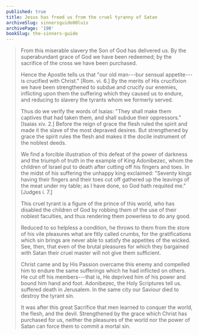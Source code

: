 ```yaml
---
published: true
title: Jesus has freed us from the cruel tyranny of Satan
archiveSlug: sinnersguide00luis
archivePage: '190'
bookSlug: the-sinners-guide
---
```


> From this miserable slavery the Son of God has delivered us. By the superabundant grace of God we have been redeemed; by the sacrifice of the cross we have been purchased.
> 
> Hence the Apostle tells us that "our old man---bur sensual appetite---is crucified with Christ." [Rom. vi. 6.] By the merits of His crucifixion we have been strengthened to subdue and crucify our enemies, inflicting upon them the suffering which they caused us to endure, and reducing to slavery the tyrants whom we formerly served.
> 
> Thus do we verify the words of Isaias: "They shall make them captives that had taken them, and shall subdue their oppressors." [Isaias xiv. 2.] Before the reign of grace the flesh ruled the spirit and made it the slave of the most depraved desires. But strengthened by grace the spirit rules the flesh and makes it the docile instrument of the noblest deeds.
> 
> We find a forcible illustration of this defeat of the power of darkness and the triumph of truth in the example of King Adonibezec, whom the children of Israel put to death after cutting off his fingers and toes. In the midst of his suffering the unhappy king exclaimed: "Seventy kings having their fingers and their toes cut off gathered up the leavings of the meat under my table; as I have done, so God hath requited me." [Judges i. 7.]
> 
> This cruel tyrant is a figure of the prince of this world, who has disabled the children of God by robbing them of the use of their noblest faculties, and thus rendering them powerless to do any good.
> 
> Reduced to so helpless a condition, he throws to them from the store of his vile pleasures what are fitly called crumbs, for the gratifications which sin brings are never able to satisfy the appetites of the wicked. See, then, that even of the brutal pleasures for which they bargained with Satan their cruel master will not give them sufficient.
> 
> Christ came and by His Passion overcame this enemy and compelled him to endure the same sufferings which he had inflicted on others. He cut off his members---that is, He deprived him of his power and bound him hand and foot. Adonibezec, the Holy Scriptures tell us. suffered death in Jerusalem. In the same city our Saviour died to destroy the tyrant sin.
> 
> It was after this great Sacrifice that men learned to conquer the world, the flesh, and the devil. Strengthened by the grace which Christ has purchased for us, neither the pleasures of the world nor the power of Satan can force them to commit a mortal sin.
